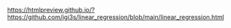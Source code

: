 https://htmlpreview.github.io/?https://github.com/igi3s/linear_regression/blob/main/linear_regression.html
